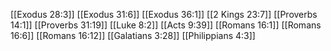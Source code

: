 [[Exodus 28:3]]
[[Exodus 31:6]]
[[Exodus 36:1]]
[[2 Kings 23:7]]
[[Proverbs 14:1]]
[[Proverbs 31:19]]
[[Luke 8:2]]
[[Acts 9:39]]
[[Romans 16:1]]
[[Romans 16:6]]
[[Romans 16:12]]
[[Galatians 3:28]]
[[Philippians 4:3]]
